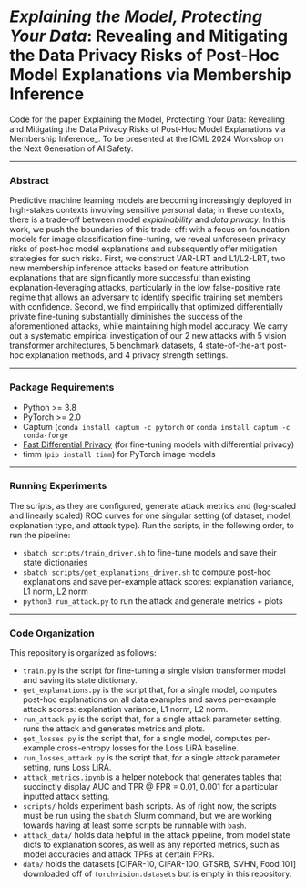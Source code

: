 # _Explaining the Model, Protecting Your Data_: Revealing and Mitigating the Data Privacy Risks of Post-Hoc Model Explanations via Membership Inference
Code for the paper Explaining the Model, Protecting Your Data: Revealing and Mitigating the Data Privacy Risks of Post-Hoc Model Explanations via Membership Inference_. To be presented at the ICML 2024 Workshop on the Next Generation of AI Safety.

---

### Abstract
Predictive machine learning models are becoming increasingly deployed in high-stakes contexts involving sensitive personal data; in these contexts, there is a trade-off between model _explainability_ and _data privacy_. In this work, we push the boundaries of this trade-off: with a focus on foundation models for image classification fine-tuning, we reveal unforeseen privacy risks of post-hoc model explanations and subsequently offer mitigation strategies for such risks. First, we construct VAR-LRT and L1/L2-LRT, two new membership inference attacks based on feature attribution explanations that are significantly more successful than existing explanation-leveraging attacks, particularly in the low false-positive rate regime that allows an adversary to identify specific training set members with confidence. Second, we find empirically that optimized differentially private fine-tuning substantially diminishes the success of the aforementioned attacks, while maintaining high model accuracy. We carry out a systematic empirical investigation of our 2 new attacks with 5 vision transformer architectures, 5 benchmark datasets, 4 state-of-the-art post-hoc explanation methods, and 4 privacy strength settings.

---
### Package Requirements
* Python >= 3.8
* PyTorch >= 2.0
* Captum (`conda install captum -c pytorch` or `conda install captum -c conda-forge`
* [Fast Differential Privacy](https://github.com/awslabs/fast-differential-privacy/tree/main) (for fine-tuning models with differential privacy)
* timm (`pip install timm`) for PyTorch image models

---
### Running Experiments
The scripts, as they are configured, generate attack metrics and (log-scaled and linearly scaled) ROC curves for one singular setting (of dataset, model, explanation type, and attack type). Run the scripts, in the following order, to run the pipeline:
* `sbatch scripts/train_driver.sh` to fine-tune models and save their state dictionaries
* `sbatch scripts/get_explanations_driver.sh` to compute post-hoc explanations and save per-example attack scores: explanation variance, L1 norm, L2 norm
* `python3 run_attack.py` to run the attack and generate metrics + plots

---
### Code Organization
This repository is organized as follows:
* `train.py` is the script for fine-tuning a single vision transformer model and saving its state dictionary.
* `get_explanations.py` is the script that, for a single model, computes post-hoc explanations on all data examples and saves per-example attack scores: explanation variance, L1 norm, L2 norm.
* `run_attack.py` is the script that, for a single attack parameter setting, runs the attack and generates metrics and plots.
* `get_losses.py` is the script that, for a single model, computes per-example cross-entropy losses for the Loss LiRA baseline.
* `run_losses_attack.py` is the script that, for a single attack parameter setting, runs Loss LiRA.
* `attack_metrics.ipynb` is a helper notebook that generates tables that succinctly display AUC and TPR @ FPR = 0.01, 0.001 for a particular inputted attack setting.
* `scripts/` holds experiment bash scripts. As of right now, the scripts must be run using the `sbatch` Slurm command, but we are working towards having at least some scripts be runnable with `bash`.
* `attack_data/` holds data helpful in the attack pipeline, from model state dicts to explanation scores, as well as any reported metrics, such as model accuracies and attack TPRs at certain FPRs.
* `data/` holds the datasets [CIFAR-10, CIFAR-100, GTSRB, SVHN, Food 101] downloaded off of `torchvision.datasets` but is empty in this repository.

